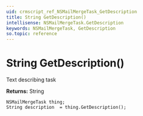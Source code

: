 ```yaml
---
uid: crmscript_ref_NSMailMergeTask_GetDescription
title: String GetDescription()
intellisense: NSMailMergeTask.GetDescription
keywords: NSMailMergeTask, GetDescription
so.topic: reference
---
```


# String GetDescription()

Text describing task

**Returns:** String

```crmscript
NSMailMergeTask thing;
String description  = thing.GetDescription();
```

